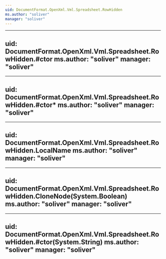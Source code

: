 ```yaml
---
uid: DocumentFormat.OpenXml.Vml.Spreadsheet.RowHidden
ms.author: "soliver"
manager: "soliver"
---
```


---
uid: DocumentFormat.OpenXml.Vml.Spreadsheet.RowHidden.#ctor
ms.author: "soliver"
manager: "soliver"
---

---
uid: DocumentFormat.OpenXml.Vml.Spreadsheet.RowHidden.#ctor*
ms.author: "soliver"
manager: "soliver"
---

---
uid: DocumentFormat.OpenXml.Vml.Spreadsheet.RowHidden.LocalName
ms.author: "soliver"
manager: "soliver"
---

---
uid: DocumentFormat.OpenXml.Vml.Spreadsheet.RowHidden.CloneNode(System.Boolean)
ms.author: "soliver"
manager: "soliver"
---

---
uid: DocumentFormat.OpenXml.Vml.Spreadsheet.RowHidden.#ctor(System.String)
ms.author: "soliver"
manager: "soliver"
---
